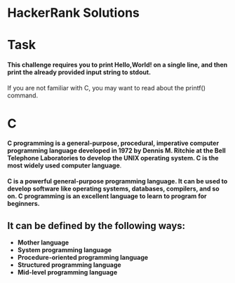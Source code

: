 # HackerRank Solutions


# Task
#### This challenge requires you to print Hello,World! on a single line, and then print the already provided input string to stdout.
If you are not familiar with C, you may want to read about the printf() command.
 
 # C
 **C programming is a general-purpose, procedural, imperative computer programming language developed in 1972 by Dennis M. Ritchie at the Bell Telephone Laboratories to develop the UNIX operating system. C is the most widely used computer language**.
 
#### C is a powerful general-purpose programming language. It can be used to develop software like operating systems, databases, compilers, and so on. C programming is an excellent language to learn to program for beginners.

## It can be defined by the following ways:

-  **Mother language**
- **System programming language**
- **Procedure-oriented programming language**
- **Structured programming language**
- **Mid-level programming language**

